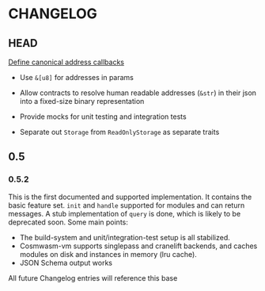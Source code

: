 # CHANGELOG

## HEAD

[Define canonical address callbacks](https://github.com/confio/cosmwasm/issues/73)

* Use `&[u8]` for addresses in params
* Allow contracts to resolve human readable addresses (`&str`) in their json into a fixed-size binary representation
* Provide mocks for unit testing and integration tests

* Separate out `Storage` from `ReadOnlyStorage` as separate traits

## 0.5

### 0.5.2

This is the first documented and supported implementation. It contains the basic feature set.
`init` and `handle` supported for modules and can return messages. A stub implementation of 
`query` is done, which is likely to be deprecated soon. Some main points:

* The build-system and unit/integration-test setup is all stabilized.
* Cosmwasm-vm supports singlepass and cranelift backends, and caches modules on disk and instances in memory (lru cache).
* JSON Schema output works

All future Changelog entries will reference this base